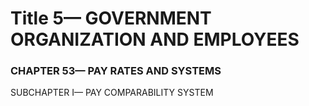 
# Title 5— GOVERNMENT ORGANIZATION AND EMPLOYEES
### CHAPTER 53— PAY RATES AND SYSTEMS

SUBCHAPTER I— PAY COMPARABILITY SYSTEM
